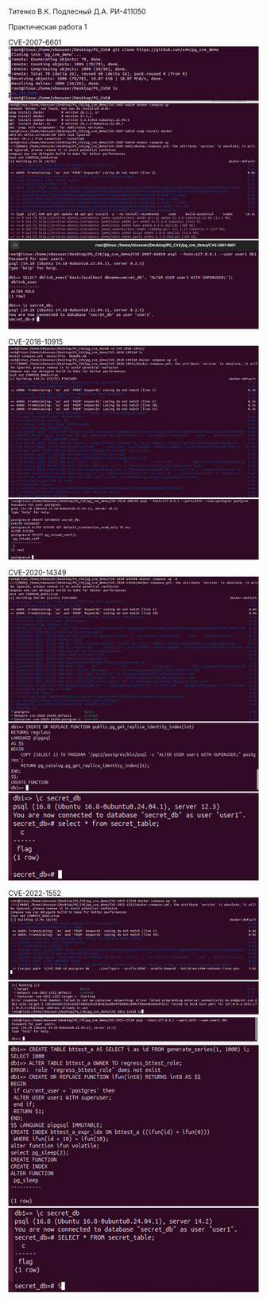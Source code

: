 Титенко В.К.
Подлесный Д.А.
РИ-411050

Практическая работа 1

CVE-2007-6601
![alt text](src/image.png)
![alt text](src/image-1.png)
![alt text](src/image-2.png)

CVE-2018-10915
![alt text](src/image-3.png)
![alt text](src/image-4.png)

CVE-2020-14349
![alt text](src/image-5.png)
![alt text](src/image-9.png)
![alt text](src/image-10.png)

CVE-2022-1552
![alt text](src/image-6.png)
![alt text](src/image-7.png)
![alt text](src/image-8.png)
![alt text](src/image-11.png)
![alt text](src/image-12.png)